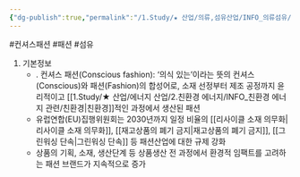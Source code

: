 ```yaml
---
{"dg-publish":true,"permalink":"/1.Study/★ 산업/의류,섬유산업/INFO_의류섬유/컨셔스 패션/","created":"2024-11-20T21:02:29.105+09:00","updated":"2025-06-26T15:44:32.434+09:00"}
---
```


#컨셔스패션 #패션 #섬유 

1. 기본정보
	- . 컨셔스 패션(Conscious fashion): ‘의식 있는’이라는 뜻의 컨셔스(Conscious)와 패션(Fashion)의 합성어로, 소재 선정부터 제조 공정까지 윤리적이고 [[1.Study/★ 산업/에너지 산업/2.친환경 에너지/INFO_친환경 에너지 관련/친환경\|친환경]]적인 과정에서 생산된 패션
	- 유럽연합(EU)집행위원회는 2030년까지 일정 비율의 [[리사이클 소재 의무화\|리사이클 소재 의무화]], [[재고상품의 폐기 금지\|재고상품의 폐기 금지]], [[그린워싱 단속\|그린워싱 단속]] 등 패션산업에 대한 규제 강화
	- 상품의 기획, 소재, 생산단계 등 상품생산 전 과정에서 환경적 임팩트를 고려하는 패션 브랜드가 지속적으로 증가